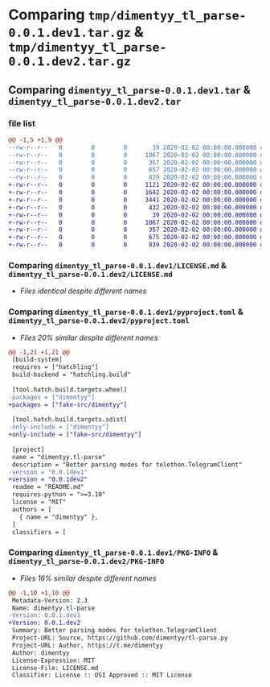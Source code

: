 # Comparing `tmp/dimentyy_tl_parse-0.0.1.dev1.tar.gz` & `tmp/dimentyy_tl_parse-0.0.1.dev2.tar.gz`

## Comparing `dimentyy_tl_parse-0.0.1.dev1.tar` & `dimentyy_tl_parse-0.0.1.dev2.tar`

### file list

```diff
@@ -1,5 +1,9 @@
--rw-r--r--   0        0        0       39 2020-02-02 00:00:00.000000 dimentyy_tl_parse-0.0.1.dev1/.gitignore
--rw-r--r--   0        0        0     1067 2020-02-02 00:00:00.000000 dimentyy_tl_parse-0.0.1.dev1/LICENSE.md
--rw-r--r--   0        0        0      357 2020-02-02 00:00:00.000000 dimentyy_tl_parse-0.0.1.dev1/README.md
--rw-r--r--   0        0        0      657 2020-02-02 00:00:00.000000 dimentyy_tl_parse-0.0.1.dev1/pyproject.toml
--rw-r--r--   0        0        0      839 2020-02-02 00:00:00.000000 dimentyy_tl_parse-0.0.1.dev1/PKG-INFO
+-rw-r--r--   0        0        0     1121 2020-02-02 00:00:00.000000 dimentyy_tl_parse-0.0.1.dev2/fake-src/dimentyy/tl/parse/__init__.py
+-rw-r--r--   0        0        0     1642 2020-02-02 00:00:00.000000 dimentyy_tl_parse-0.0.1.dev2/fake-src/dimentyy/tl/parse/container.py
+-rw-r--r--   0        0        0     3441 2020-02-02 00:00:00.000000 dimentyy_tl_parse-0.0.1.dev2/fake-src/dimentyy/tl/parse/new_html.py
+-rw-r--r--   0        0        0      432 2020-02-02 00:00:00.000000 dimentyy_tl_parse-0.0.1.dev2/fake-src/dimentyy/tl/parse/types.py
+-rw-r--r--   0        0        0       39 2020-02-02 00:00:00.000000 dimentyy_tl_parse-0.0.1.dev2/.gitignore
+-rw-r--r--   0        0        0     1067 2020-02-02 00:00:00.000000 dimentyy_tl_parse-0.0.1.dev2/LICENSE.md
+-rw-r--r--   0        0        0      357 2020-02-02 00:00:00.000000 dimentyy_tl_parse-0.0.1.dev2/README.md
+-rw-r--r--   0        0        0      675 2020-02-02 00:00:00.000000 dimentyy_tl_parse-0.0.1.dev2/pyproject.toml
+-rw-r--r--   0        0        0      839 2020-02-02 00:00:00.000000 dimentyy_tl_parse-0.0.1.dev2/PKG-INFO
```

### Comparing `dimentyy_tl_parse-0.0.1.dev1/LICENSE.md` & `dimentyy_tl_parse-0.0.1.dev2/LICENSE.md`

 * *Files identical despite different names*

### Comparing `dimentyy_tl_parse-0.0.1.dev1/pyproject.toml` & `dimentyy_tl_parse-0.0.1.dev2/pyproject.toml`

 * *Files 20% similar despite different names*

```diff
@@ -1,21 +1,21 @@
 [build-system]
 requires = ["hatchling"]
 build-backend = "hatchling.build"
 
 [tool.hatch.build.targets.wheel]
-packages = ["dimentyy"]
+packages = ["fake-src/dimentyy"]
 
 [tool.hatch.build.targets.sdist]
-only-include = ["dimentyy"]
+only-include = ["fake-src/dimentyy"]
 
 [project]
 name = "dimentyy.tl-parse"
 description = "Better parsing modes for telethon.TelegramClient"
-version = "0.0.1dev1"
+version = "0.0.1dev2"
 readme = "README.md"
 requires-python = ">=3.10"
 license = "MIT"
 authors = [
   { name = "dimentyy" },
 ]
 classifiers = [
```

### Comparing `dimentyy_tl_parse-0.0.1.dev1/PKG-INFO` & `dimentyy_tl_parse-0.0.1.dev2/PKG-INFO`

 * *Files 16% similar despite different names*

```diff
@@ -1,10 +1,10 @@
 Metadata-Version: 2.3
 Name: dimentyy.tl-parse
-Version: 0.0.1.dev1
+Version: 0.0.1.dev2
 Summary: Better parsing modes for telethon.TelegramClient
 Project-URL: Source, https://github.com/dimentyy/tl-parse.py
 Project-URL: Author, https://t.me/dimentyy
 Author: dimentyy
 License-Expression: MIT
 License-File: LICENSE.md
 Classifier: License :: OSI Approved :: MIT License
```

